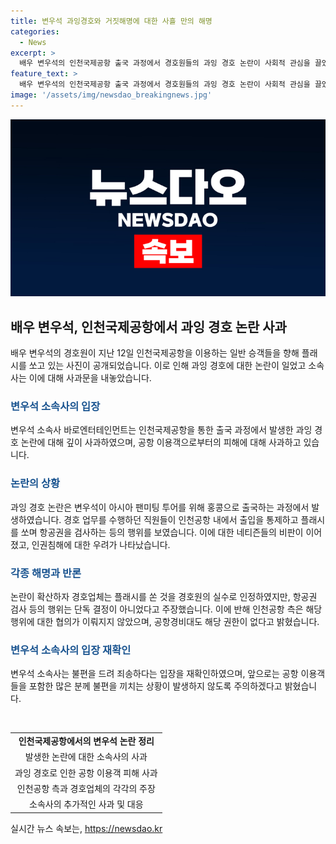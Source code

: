 ```yaml
---
title: 변우석 과잉경호와 거짓해명에 대한 사흘 만의 해명
categories:
  - News
excerpt: >
  배우 변우석의 인천국제공항 출국 과정에서 경호원들의 과잉 경호 논란이 사회적 관심을 끌었다. 이에 변우석 소속사는 인근 승객에 대한 무분별한 행동에 대해 사과하고, 공항 측도 해당 행위를 즉각 반박했다. 인권침해 논란과 거짓 해명 의혹까지 불거져 소속사는 사과하며, 앞으로는 더욱 면밀한 확인과 주의를 약속하며 이에 대한 책임을 인정했다. 관련하여 네티즌들의 비판과 국가인권위원회의 조사까지 이어지고 있어 사회적 관심이 집중되고 있다.
feature_text: >
  배우 변우석의 인천국제공항 출국 과정에서 경호원들의 과잉 경호 논란이 사회적 관심을 끌었다. 이에 변우석 소속사는 인근 승객에 대한 무분별한 행동에 대해 사과하고, 공항 측도 해당 행위를 즉각 반박했다. 인권침해 논란과 거짓 해명 의혹까지 불거져 소속사는 사과하며, 앞으로는 더욱 면밀한 확인과 주의를 약속하며 이에 대한 책임을 인정했다. 관련하여 네티즌들의 비판과 국가인권위원회의 조사까지 이어지고 있어 사회적 관심이 집중되고 있다.
image: '/assets/img/newsdao_breakingnews.jpg'
---
```


<p><img src="/assets/img/newsdao_breakingnews.jpg" alt="koreaapp 속보" /></p>

<h2 data-ke-size="size26">배우 변우석, 인천국제공항에서 과잉 경호 논란 사과</h2>

<p data-ke-size="size16">배우 변우석의 경호원이 지난 12일 인천국제공항을 이용하는 일반 승객들을 향해 플래시를 쏘고 있는 사진이 공개되었습니다. 이로 인해 과잉 경호에 대한 논란이 일었고 소속사는 이에 대해 사과문을 내놓았습니다.</p>

<h3><b><span style="color: #1a5490;">변우석 소속사의 입장</span></b></h3>

<p data-ke-size="size16">변우석 소속사 바로엔터테인먼트는 인천국제공항을 통한 출국 과정에서 발생한 과잉 경호 논란에 대해 깊이 사과하였으며, 공항 이용객으로부터의 피해에 대해 사과하고 있습니다.</p>

<h3><b><span style="color: #1a5490;">논란의 상황</span></b></h3>

<p data-ke-size="size16">과잉 경호 논란은 변우석이 아시아 팬미팅 투어를 위해 홍콩으로 출국하는 과정에서 발생하였습니다. 경호 업무를 수행하던 직원들이 인천공항 내에서 출입을 통제하고 플래시를 쏘며 항공권을 검사하는 등의 행위를 보였습니다. 이에 대한 네티즌들의 비판이 이어졌고, 인권침해에 대한 우려가 나타났습니다.</p>

<h3><b><span style="color: #1a5490;">각종 해명과 반론</span></b></h3>

<p data-ke-size="size16">논란이 확산하자 경호업체는 플래시를 쏜 것을 경호원의 실수로 인정하였지만, 항공권 검사 등의 행위는 단독 결정이 아니었다고 주장했습니다. 이에 반해 인천공항 측은 해당 행위에 대한 협의가 이뤄지지 않았으며, 공항경비대도 해당 권한이 없다고 밝혔습니다.</p>

<h3><b><span style="color: #1a5490;">변우석 소속사의 입장 재확인</span></b></h3>

<p data-ke-size="size16">변우석 소속사는 불편을 드려 죄송하다는 입장을 재확인하였으며, 앞으로는 공항 이용객들을 포함한 많은 분께 불편을 끼치는 상황이 발생하지 않도록 주의하겠다고 밝혔습니다.</p>

<p data-ke-size="size16">&nbsp;</p>

<table>
  <tbody>
    <tr>
      <td style="text-align: center; height: 17px;"><b>인천국제공항에서의 변우석 논란 정리</b></td>
    </tr>
    <tr>
      <td style="text-align: center; height: 17px;">발생한 논란에 대한 소속사의 사과</td>
    </tr>
    <tr>
      <td style="text-align: center; height: 17px;">과잉 경호로 인한 공항 이용객 피해 사과</td>
    </tr>
    <tr>
      <td style="text-align: center; height: 17px;">인천공항 측과 경호업체의 각각의 주장</td>
    </tr>
    <tr>
      <td style="text-align: center; height: 17px;">소속사의 추가적인 사과 및 대응</td>
    </tr>
  </tbody>
</table>
실시간 뉴스 속보는, <a href="https://newsdao.kr" rel="dofollow">https://newsdao.kr</a>


